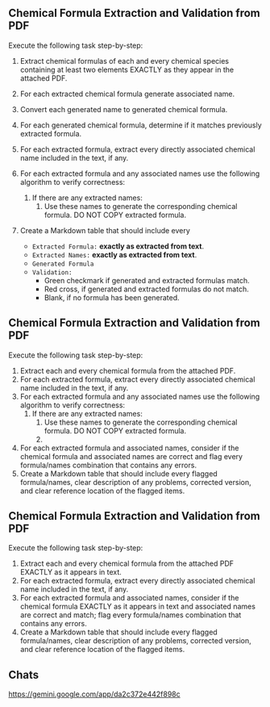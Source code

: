 ## **Chemical Formula Extraction and Validation from PDF**

Execute the following task step-by-step:
1. Extract chemical formulas of each and every chemical species containing at least two elements EXACTLY as they appear in the attached PDF.
2. For each extracted chemical formula generate associated name.
3. Convert each generated name to generated chemical formula.
4. For each generated chemical formula, determine if it matches previously extracted formula.



5. For each extracted formula, extract every directly associated chemical name included in the text, if any.
6. For each extracted formula and any associated names use the following algorithm to verify correctness:
    1. If there are any extracted names:
        1. Use these names to generate the corresponding chemical formula. DO NOT COPY extracted formula.
7. Create a Markdown table that should include every 
    - `Extracted Formula:` **exactly as extracted from text**.
    - `Extracted Names:` **exactly as extracted from text**.
    - `Generated Formula`
    - `Validation:`
        - Green checkmark if generated and extracted formulas match.
        - Red cross, if  generated and extracted formulas do not match.
        - Blank, if no formula has been generated.



## **Chemical Formula Extraction and Validation from PDF**

Execute the following task step-by-step:
1. Extract each and every chemical formula from the attached PDF.
2. For each extracted formula, extract every directly associated chemical name included in the text, if any.
3. For each extracted formula and any associated names use the following algorithm to verify correctness:
    1. If there are any extracted names:
        1. Use these names to generate the corresponding chemical formula. DO NOT COPY extracted formula.
        2. 
4. For each extracted formula and associated names, consider if the chemical formula and associated names are correct and flag every formula/names combination that contains any errors.
5. Create a Markdown table that should include every flagged formula/names, clear description of any problems, corrected version, and clear reference location of the flagged items.


## **Chemical Formula Extraction and Validation from PDF**

  

Execute the following task step-by-step:
1. Extract each and every chemical formula from the attached PDF EXACTLY as it appears in text.
2. For each extracted formula, extract every directly associated chemical name included in the text, if any.
3. For each extracted formula and associated names, consider if the chemical formula EXACTLY as it appears in text and associated names are correct and match; flag every formula/names combination that contains any errors.
4. Create a Markdown table that should include every flagged formula/names, clear description of any problems, corrected version, and clear reference location of the flagged items.


## Chats

https://gemini.google.com/app/da2c372e442f898c
